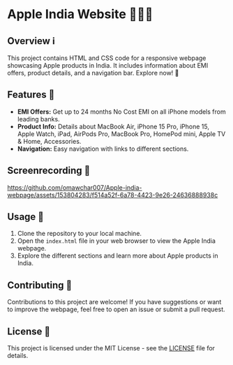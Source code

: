 # Apple India Website 🍏🇮🇳

## Overview ℹ️

This project contains HTML and CSS code for a responsive webpage showcasing Apple products in India. It includes information about EMI offers, product details, and a navigation bar. Explore now! 👀

## Features 🌟

- **EMI Offers:** Get up to 24 months No Cost EMI on all iPhone models from leading banks.
- **Product Info:** Details about MacBook Air, iPhone 15 Pro, iPhone 15, Apple Watch, iPad, AirPods Pro, MacBook Pro, HomePod mini, Apple TV & Home, Accessories.
- **Navigation:** Easy navigation with links to different sections.

## Screenrecording 📸
https://github.com/omawchar007/Apple-india-webpage/assets/153804283/f514a52f-6a78-4423-9e26-24636888938c


## Usage 🚀

1. Clone the repository to your local machine.
2. Open the `index.html` file in your web browser to view the Apple India webpage.
3. Explore the different sections and learn more about Apple products in India.

## Contributing 🤝

Contributions to this project are welcome! If you have suggestions or want to improve the webpage, feel free to open an issue or submit a pull request.

## License 📝

This project is licensed under the MIT License - see the [LICENSE](LICENSE) file for details.
